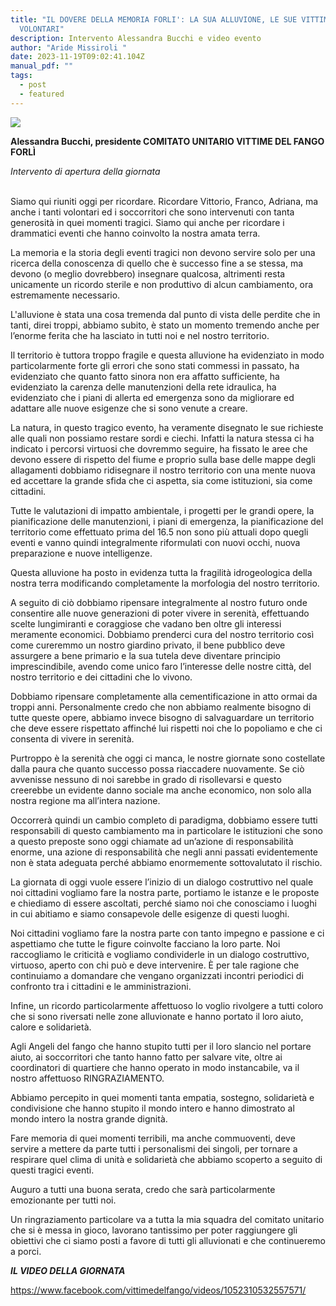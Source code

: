 ```yaml
---
title: "IL DOVERE DELLA MEMORIA FORLI': LA SUA ALLUVIONE, LE SUE VITTIME, I SUOI
  VOLONTARI"
description: Intervento Alessandra Bucchi e video evento
author: "Aride Missiroli "
date: 2023-11-19T09:02:41.104Z
manual_pdf: ""
tags:
  - post
  - featured
---
```

![](/static/img/img_4483.jpeg)

**Alessandra Bucchi, presidente COMITATO UNITARIO VITTIME DEL FANGO FORLÌ**

*Intervento di apertura della giornata* 

\
Siamo qui riuniti oggi per ricordare. Ricordare Vittorio, Franco, Adriana, ma anche i tanti volontari ed i soccorritori che sono intervenuti con tanta generosità in quei momenti tragici. Siamo qui anche per ricordare i drammatici eventi che hanno coinvolto la nostra amata terra.

La memoria e la storia degli eventi tragici non devono servire solo per una ricerca della conoscenza di quello che è successo fine a se stessa, ma devono (o meglio dovrebbero) insegnare qualcosa, altrimenti resta unicamente un ricordo sterile e non produttivo di alcun cambiamento, ora estremamente necessario.

L'alluvione è stata una cosa tremenda dal punto di vista delle perdite che in tanti, direi troppi, abbiamo subito, è stato un momento tremendo anche per l’enorme ferita che ha lasciato in tutti noi e nel nostro territorio.

Il territorio è tuttora troppo fragile e questa alluvione ha evidenziato in modo particolarmente forte gli errori che sono stati commessi in passato, ha evidenziato che quanto fatto sinora non era affatto sufficiente, ha evidenziato la carenza delle manutenzioni della rete idraulica, ha evidenziato che i piani di allerta ed emergenza sono da migliorare ed adattare alle nuove esigenze che si sono venute a creare.

La natura, in questo tragico evento, ha veramente disegnato le sue richieste alle quali non possiamo restare sordi e ciechi. Infatti la natura stessa ci ha indicato i percorsi virtuosi che dovremmo seguire, ha fissato le aree che devono essere di rispetto del fiume e proprio sulla base delle mappe degli allagamenti dobbiamo ridisegnare il nostro territorio con una mente nuova ed accettare la grande sfida che ci aspetta, sia come istituzioni, sia come cittadini.

Tutte le valutazioni di impatto ambientale, i progetti per le grandi opere, la pianificazione delle manutenzioni, i piani di emergenza, la pianificazione del territorio come effettuato prima del 16.5 non sono più attuali dopo quegli eventi e vanno quindi integralmente riformulati con nuovi occhi, nuova preparazione e nuove intelligenze.

Questa alluvione ha posto in evidenza tutta la fragilità idrogeologica della nostra terra modificando completamente la morfologia del nostro territorio.

A seguito di ciò dobbiamo ripensare integralmente al nostro futuro onde consentire alle nuove generazioni di poter vivere in serenità, effettuando scelte lungimiranti e coraggiose che vadano ben oltre gli interessi meramente economici. Dobbiamo prenderci cura del nostro territorio così come cureremmo un nostro giardino privato, il bene pubblico deve assurgere a bene primario e la sua tutela deve diventare principio imprescindibile, avendo come unico faro l’interesse delle nostre città, del nostro territorio e dei cittadini che lo vivono.

Dobbiamo ripensare completamente alla cementificazione in atto ormai da troppi anni. Personalmente credo che non abbiamo realmente bisogno di tutte queste opere, abbiamo invece bisogno di salvaguardare un territorio che deve essere rispettato affinché lui rispetti noi che lo popoliamo e che ci consenta di vivere in serenità. 

Purtroppo è la serenità che oggi ci manca, le nostre giornate sono costellate dalla paura che quanto successo possa riaccadere nuovamente. Se ciò avvenisse nessuno di noi sarebbe in grado di risollevarsi e questo creerebbe un evidente danno sociale ma anche economico, non solo alla nostra regione ma all’intera nazione.

Occorrerà quindi un cambio completo di paradigma, dobbiamo essere tutti responsabili di questo cambiamento ma in particolare le istituzioni che sono a questo preposte sono oggi chiamate ad un’azione di responsabilità enorme, una azione di responsabilità che negli anni passati evidentemente non è stata adeguata perché abbiamo enormemente sottovalutato il rischio.

La giornata di oggi vuole essere l’inizio di un dialogo costruttivo nel quale noi cittadini vogliamo fare la nostra parte, portiamo le istanze e le proposte e chiediamo di essere ascoltati, perché siamo noi che conosciamo i luoghi in cui abitiamo e siamo consapevole delle esigenze di questi luoghi.

Noi cittadini vogliamo fare la nostra parte con tanto impegno e passione e ci aspettiamo che tutte le figure coinvolte facciano la loro parte. Noi raccogliamo le criticità e vogliamo condividerle in un dialogo costruttivo, virtuoso, aperto con chi può e deve intervenire. È per tale ragione che continuiamo a domandare che vengano organizzati incontri periodici di confronto tra i cittadini e le amministrazioni.

Infine, un ricordo particolarmente affettuoso lo voglio rivolgere a tutti coloro che si sono riversati nelle zone alluvionate e hanno portato il loro aiuto, calore e solidarietà. 

Agli Angeli del fango che hanno stupito tutti per il loro slancio nel portare aiuto, ai soccorritori che tanto hanno fatto per salvare vite, oltre ai coordinatori di quartiere che hanno operato in modo instancabile, va il nostro affettuoso RINGRAZIAMENTO.

Abbiamo percepito in quei momenti tanta empatia, sostegno, solidarietà e condivisione che hanno stupito il mondo intero e hanno dimostrato al mondo intero la nostra grande dignità.

Fare memoria di quei momenti terribili, ma anche commuoventi, deve servire a mettere da parte tutti i personalismi dei singoli, per tornare a respirare quel clima di unità e solidarietà che abbiamo scoperto a seguito di questi tragici eventi.

Auguro a tutti una buona serata, credo che sarà particolarmente emozionante per tutti noi.

Un ringraziamento particolare va a tutta la mia squadra del comitato unitario che si è messa in gioco, lavorano tantissimo per poter raggiungere gli obiettivi che ci siamo posti a favore di tutti gli alluvionati e che continueremo a porci.

***IL VIDEO DELLA GIORNATA***

<https://www.facebook.com/vittimedelfango/videos/1052310532557571/>